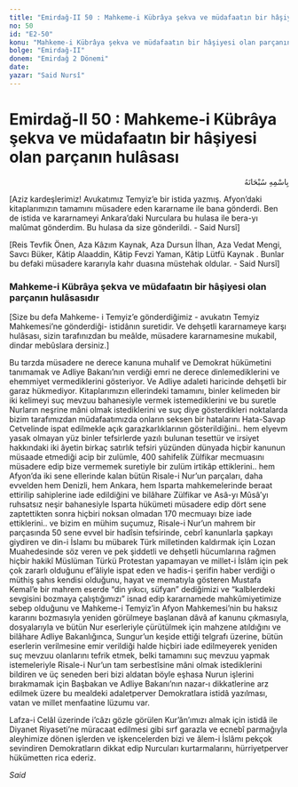 ```yaml
---
title: "Emirdağ-II 50 : Mahkeme-i Kübrâya şekva ve müdafaatın bir hâşiyesi olan parçanın hulâsası"
no: 50
id: "E2-50"
konu: "Mahkeme-i Kübrâya şekva ve müdafaatın bir hâşiyesi olan parçanın hulâsası"
bolge: "Emirdağ-II"
donem: "Emirdağ 2 Dönemi"
date: 
yazar: "Said Nursî"
---
```


# Emirdağ-II 50 : Mahkeme-i Kübrâya şekva ve müdafaatın bir hâşiyesi olan parçanın hulâsası

<p class="arabic" dir="rtl" title="Meal: “Her türlü noksan sıfatlardan yüce olan Allah’ın adıyla.”">بِاسْمِهِ سُبْحَانَهُ</p>

<p class="takdim">[Aziz kardeşlerimiz! Avukatımız Temyiz’e bir istida yazmış. Afyon’daki kitaplarımızın tamamını müsadere eden kararname ile bana gönderdi. Ben de istida ve kararnameyi Ankara’daki Nurculara bu hulasa ile bera-yı malûmat gönderdim. Bu hulasa da size gönderildi. - Said Nursî]</p>

<p class="takdim">[Reis Tevfik Önen, Aza Kâzım Kaynak, Aza Dursun İlhan, Aza Vedat Mengi, Savcı Büker, Kâtip Alaaddin, Kâtip Fevzi Yaman, Kâtip Lütfü Kaynak . Bunlar bu defaki müsadere kararıyla kahr duasına müstehak oldular. - Said Nursî]</p>

### Mahkeme-i Kübrâya şekva ve müdafaatın bir hâşiyesi olan parçanın hulâsasıdır

<p class="takdim">[Size bu defa Mahkeme- i Temyiz’e gönderdiğimiz - avukatın Temyiz Mahkemesi’ne gönderdiği- istidânın suretidir. Ve dehşetli kararnameye karşı hulâsası, sizin tarafınızdan bu meâlde, müsadere kararnamesine mukabil, dindar mebûslara dersiniz.]</p>

Bu tarzda müsadere ne derece kanuna muhalif ve Demokrat hükümetini tanımamak ve Adliye Bakanı’nın verdiği emri ne derece dinlemediklerini ve ehemmiyet vermediklerini gösteriyor. Ve Adliye adaleti haricinde dehşetli bir garaz hükmediyor. Kitaplarımızın ellerindeki tamamını, binler kelimeden bir iki kelimeyi suç mevzuu bahanesiyle vermek istemediklerini ve bu suretle Nurların neşrine mâni olmak istediklerini ve suç diye gösterdikleri noktalarda bizim tarafımızdan müdafaatımızda onların seksen bir hatalarını Hata-Savap Cetvelinde ispat edilmekle açık garazkarlıklarının gösterildiğini.. hem elyevm yasak olmayan yüz binler tefsirlerde yazılı bulunan tesettür ve irsiyet hakkındaki iki âyetin birkaç satırlık tefsiri yüzünden dünyada hiçbir kanunun müsaade etmediği acip bir zulümle, 400 sahifelik Zülfikar mecmuasını müsadere edip bize vermemek suretiyle bir zulüm irtikâp ettiklerini.. hem Afyon’da iki sene ellerinde kalan bütün Risale-i Nur’un parçaları, daha evvelden hem Denizli, hem Ankara, hem Isparta mahkemelerinde beraat ettirilip sahiplerine iade edildiğini ve bilâhare Zülfikar ve Asâ-yı Mûsâ’yı ruhsatsız neşir bahanesiyle Isparta hükümeti müsadere edip dört sene zaptettikten sonra hiçbiri noksan olmadan 170 mecmuayı bize iade ettiklerini.. ve bizim en mühim suçumuz, Risale-i Nur’un mahrem bir parçasında 50 sene evvel bir hadîsin tefsirinde, cebrî kanunlarla şapkayı giydiren ve din-i İslamı bu mübarek Türk milletinden kaldırmak için Lozan Muahedesinde söz veren ve pek şiddetli ve dehşetli hücumlarına rağmen hiçbir hakikî Müslüman Türkü Protestan yapamayan ve millet-i İslâm için pek çok zararlı olduğunu ef’âliyle ispat eden ve hadis-i şerifin haber verdiği o müthiş şahıs kendisi olduğunu, hayat ve mematıyla gösteren Mustafa Kemal’e bir mahrem eserde “din yıkıcı, süfyan” dediğimizi ve “kalblerdeki sevgisini bozmaya çalıştığımızı” isnad edip kararnamede mahkûmiyetimize sebep olduğunu ve Mahkeme-i Temyiz’in Afyon Mahkemesi’nin bu haksız kararını bozmasıyla yeniden görülmeye başlanan dâvâ af kanunu çıkmasıyla, dosyalarıyla ve bütün Nur eserleriyle çürütülmek için mahzene atıldığını ve bilâhare Adliye Bakanlığınca, Sungur’un keşide ettiği telgrafı üzerine, bütün eserlerin verilmesine emir verildiği halde hiçbiri iade edilmeyerek yeniden suç mevzuu olanlarını tefrik etmek, belki tamamını suç mevzuu yapmak istemeleriyle Risale-i Nur’un tam serbestîsine mâni olmak istediklerini bildiren ve üç seneden beri bizi aldatan böyle eşhasa Nurun işlerini bırakmamak için Başbakan ve Adliye Bakanı’nın nazar-ı dikkatlerine arz edilmek üzere bu mealdeki adaletperver Demokratlara istidâ yazılması, vatan ve millet menfaatine lüzumu var.

Lafza-i Celâl üzerinde i’câzı gözle görülen Kur’ân’ımızı almak için istidâ ile Diyanet Riyaseti’ne müracaat edilmesi gibi sırf garazla ve ecnebî parmağıyla aleyhimize dönen işlerden ve işkencelerden bizi ve âlem-i İslâmı pekçok sevindiren Demokratların dikkat edip Nurcuları kurtarmalarını, hürriyetperver hükümetten rica ederiz.

*Said*
